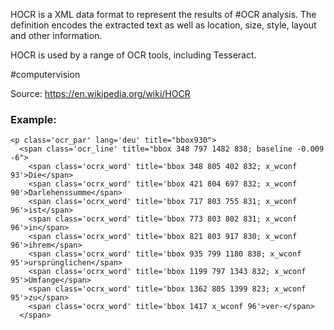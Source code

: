 HOCR is a XML data format to represent the results of #OCR analysis. The definition encodes the extracted text as well as location, size, style, layout and other information.

HOCR is used by a range of OCR tools, including Tesseract.

#computervision 

Source: https://en.wikipedia.org/wiki/HOCR

### Example:
```
<p class='ocr_par' lang='deu' title="bbox930">
  <span class='ocr_line' title="bbox 348 797 1482 838; baseline -0.009 -6">
    <span class='ocrx_word' title='bbox 348 805 402 832; x_wconf 93'>Die</span> 
    <span class='ocrx_word' title='bbox 421 804 697 832; x_wconf 90'>Darlehenssumme</span> 
    <span class='ocrx_word' title='bbox 717 803 755 831; x_wconf 96'>ist</span> 
    <span class='ocrx_word' title='bbox 773 803 802 831; x_wconf 96'>in</span> 
    <span class='ocrx_word' title='bbox 821 803 917 830; x_wconf 96'>ihrem</span> 
    <span class='ocrx_word' title='bbox 935 799 1180 838; x_wconf 95'>ursprünglichen</span> 
    <span class='ocrx_word' title='bbox 1199 797 1343 832; x_wconf 95'>Umfange</span> 
    <span class='ocrx_word' title='bbox 1362 805 1399 823; x_wconf 95'>zu</span> 
    <span class='ocrx_word' title='bbox 1417 x_wconf 96'>ver-</span> 
  </span>
```
